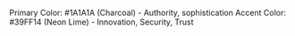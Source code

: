 Primary Color: #1A1A1A (Charcoal) - Authority, sophistication
Accent Color: #39FF14 (Neon Lime) - Innovation, Security, Trust